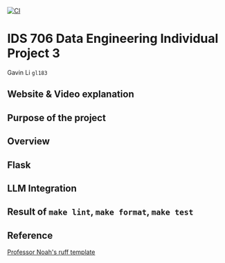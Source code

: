 [![CI](https://github.com/nogibjj/Individual_Proj_4_Gavin_Li/actions/workflows/cicd.yml/badge.svg)](https://github.com/nogibjj/Individual_Proj_4_Gavin_Li/actions/workflows/cicd.yml)
# IDS 706 Data Engineering Individual Project 3

Gavin Li `gl183`

## Website & Video explanation

## Purpose of the project

## Overview

## Flask

## LLM Integration

## Result of `make lint`, `make format`, `make test`

## Reference
[Professor Noah's ruff template](https://github.com/nogibjj/python-ruff-template)





